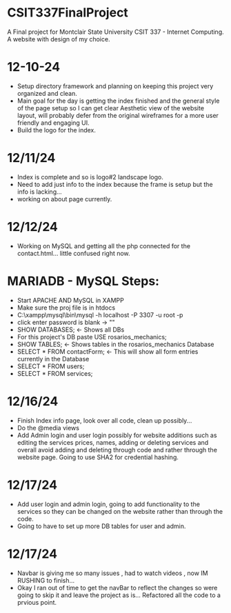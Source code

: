 # CSIT337FinalProject
A Final project for Montclair State University CSIT 337 - Internet Computing. A website with design of my choice.

# 12-10-24
- Setup directory framework and planning on keeping this project very organized and clean. 
- Main goal for the day is getting the index finished and the general style of the page setup so I can get clear Aesthetic view of the website layout, will probably defer from the original wireframes for a more user friendly and engaging UI.
- Build the logo for the index. 

# 12/11/24
- Index is complete and so is logo#2 landscape logo. 
- Need to add just info to the index because the frame is setup but the info is lacking...
- working on about page currently.

# 12/12/24
- Working on MySQL and getting all the php connected for the contact.html... little confused right now. 

# MARIADB - MySQL Steps:
- Start APACHE AND MySQL in XAMPP
- Make sure the proj file is in htdocs
- C:\xampp\mysql\bin\mysql -h localhost -P 3307 -u root -p
- click enter password is blank -> ""
- SHOW DATABASES; <- Shows all DBs
- For this project's DB paste USE rosarios_mechanics;
- SHOW TABLES; <- Shows tables in the rosarios_mechanics Database
- SELECT * FROM contactForm; <- This will show all form entries currently in the Database
- SELECT * FROM users; 
- SELECT * FROM services;

# 12/16/24 
- Finish Index info page, look over all code, clean up possibly... 
- Do the @media views
- Add Admin login and user login possibly for website additions such as editing the services prices, names, adding or deleting services and overall avoid adding and deleting through code and rather through the website page. Going to use SHA2 for credential hashing. 

# 12/17/24
- Add user login and admin login, going to add functionality to the services so they can be changed on the website rather than through the code. 
- Going to have to set up more DB tables for user and admin.

# 12/17/24 
- Navbar is giving me so many issues , had to watch videos , now IM RUSHING to finish...
- Okay I ran out of time to get the navBar to reflect the changes so were going to skip it and leave the project as is... Refactored all the code to a prvious point. 
